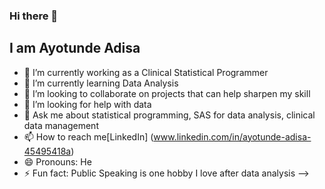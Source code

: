 ### Hi there 👋


## I am Ayotunde Adisa


 - 🔭 I’m currently working as a Clinical Statistical Programmer
 - 🌱 I’m currently learning Data Analysis
 - 👯 I’m looking to collaborate on projects that can help sharpen my skill
 - 🤔 I’m looking for help with data 
 - 💬 Ask me about statistical programming, SAS for data analysis, clinical data management
 - 📫 How to reach me[LinkedIn] (www.linkedin.com/in/ayotunde-adisa-45495418a)
 - 😄 Pronouns: He
 - ⚡ Fun fact: Public Speaking is one hobby I love after data analysis
-->

